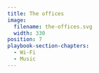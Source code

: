 ```yaml
---
title: The offices
image:
  filename: the-offices.svg
  width: 330
position: 7
playbook-section-chapters:
  - Wi-Fi
  - Music
---
```

